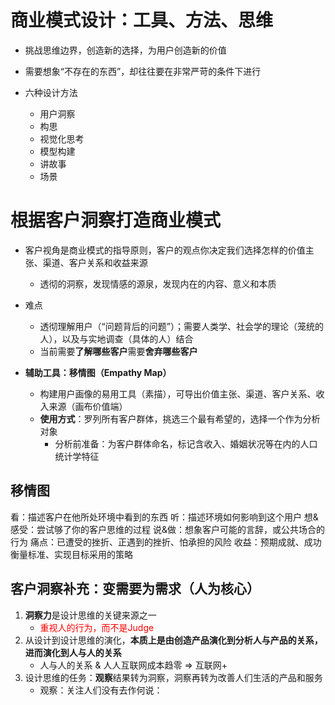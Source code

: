 # 商业模式设计：工具、方法、思维

- 挑战思维边界，创造新的选择，为用户创造新的价值
- 需要想象“不存在的东西”，却往往要在非常严苛的条件下进行


- 六种设计方法
	- 用户洞察
	- 构思
	- 视觉化思考
	- 模型构建
	- 讲故事
	- 场景


# 根据客户洞察打造商业模式

- 客户视角是商业模式的指导原则，客户的观点你决定我们选择怎样的价值主张、渠道、客户关系和收益来源
	- 透彻的洞察，发现情感的源泉，发现内在的内容、意义和本质
- 难点
	- 透彻理解用户（“问题背后的问题”）；需要人类学、社会学的理论（笼统的人），以及与实地调查（具体的人）结合
	- 当前需要**了解哪些客户**需要**舍弃哪些客户**

- **辅助工具：移情图（Empathy Map）**
	- 构建用户画像的易用工具（素描），可导出价值主张、渠道、客户关系、收入来源（画布价值端）
	- **使用方式**：罗列所有客户群体，挑选三个最有希望的，选择一个作为分析对象
		- 分析前准备：为客户群体命名，标记含收入、婚姻状况等在内的人口统计学特征

## 移情图

看：描述客户在他所处环境中看到的东西
听：描述环境如何影响到这个用户
想&感受：尝试够了你的客户思维的过程
说&做：想象客户可能的言辞，或公共场合的行为
痛点：已遭受的挫折、正遇到的挫折、怕承担的风险
收益：预期成就、成功衡量标准、实现目标采用的策略

## 客户洞察补充：变需要为需求（人为核心）

1. **洞察力**是设计思维的关键来源之一
	- <font color="#ff0000">重视人的行为，而不是Judge</font>
2. 从设计到设计思维的演化，**本质上是由创造产品演化到分析人与产品的关系，进而演化到人与人的关系**
	- 人与人的关系 & 人人互联网成本趋零 => 互联网+
3. 设计思维的任务：**观察**结果转为洞察，洞察再转为改善人们生活的产品和服务
	- 观察：关注人们没有去作何说：